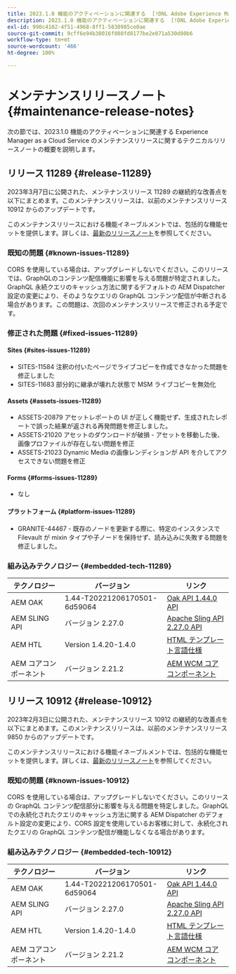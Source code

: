 ```yaml
---
title: 2023.1.0 機能のアクティベーションに関連する  [!DNL Adobe Experience Manager] as a Cloud Service のメンテナンスリリースノート。
description: 2023.1.0 機能のアクティベーションに関連する  [!DNL Adobe Experience Manager] as a Cloud Service のメンテナンスリリースノート。
exl-id: 990c4102-4f51-4968-8ff1-5830985ce0ae
source-git-commit: 9cff6e94b38016f008fd8177be2e071a530d80b6
workflow-type: tm+mt
source-wordcount: '466'
ht-degree: 100%

---
```


# メンテナンスリリースノート {#maintenance-release-notes}

次の節では、2023.1.0 機能のアクティベーションに関連する Experience Manager as a Cloud Service のメンテナンスリリースに関するテクニカルリリースノートの概要を説明します。

## リリース 11289 {#release-11289}

2023年3月7日に公開された、メンテナンスリリース 11289 の継続的な改善点を以下にまとめます。このメンテナンスリリースは、以前のメンテナンスリリース 10912 からのアップデートです。

このメンテナンスリリースにおける機能イネーブルメントでは、包括的な機能セットを提供します。詳しくは、[最新のリリースノート](/help/release-notes/release-notes-cloud/release-notes-current.md)を参照してください。

### 既知の問題 {#known-issues-11289}

CORS を使用している場合は、アップグレードしないでください。このリリースでは、GraphQLのコンテンツ配信機能に影響を与える問題が特定されました。GraphQL 永続クエリのキャッシュ方法に関するデフォルトの AEM Dispatcher 設定の変更により、そのようなクエリの GraphQL コンテンツ配信が中断される場合があります。この問題は、次回のメンテナンスリリースで修正される予定です。

### 修正された問題 {#fixed-issues-11289}

#### Sites {#sites-issues-11289}

- SITES-11584 注釈の付いたページでライブコピーを作成できなかった問題を修正しました
- SITES-11683 部分的に継承が壊れた状態で MSM ライブコピーを無効化

#### Assets {#assets-issues-11289}

- ASSETS-20879 アセットレポートの UI が正しく機能せず、生成されたレポートで誤った結果が返される再発問題を修正しました。
- ASSETS-21020 アセットのダウンロードが破損 - アセットを移動した後、画像プロファイルが存在しない問題を修正
- ASSETS-21023 Dynamic Media の画像レンディションが API を介してアクセスできない問題を修正

#### Forms {#forms-issues-11289}

- なし

#### プラットフォーム {#platform-issues-11289}

- GRANITE-44467 - 既存のノードを更新する際に、特定のインスタンスで Filevault が mixin タイプや子ノードを保持せず、読み込みに失敗する問題を修正しました。

### 組み込みテクノロジー {#embedded-tech-11289}

| テクノロジー | バージョン | リンク |
|---|---|---|
| AEM OAK | 1.44-T20221206170501-6d59064 | [Oak API 1.44.0 API](https://www.javadoc.io/doc/org.apache.jackrabbit/oak-api/1.44.0/index.html) |
| AEM SLING API | バージョン 2.27.0 | [Apache Sling API 2.27.0 API](https://www.javadoc.io/doc/org.apache.sling/org.apache.sling.api/latest/index.html) |
| AEM HTL | Version 1.4.20-1.4.0 | [HTML テンプレート言語仕様](https://github.com/adobe/htl-spec) |
| AEM コアコンポーネント | バージョン 2.21.2 | [AEM WCM コアコンポーネント](https://github.com/adobe/aem-core-wcm-components) |

## リリース 10912 {#release-10912}

2023年2月3日に公開された、メンテナンスリリース 10912 の継続的な改善点を以下にまとめます。このメンテナンスリリースは、以前のメンテナンスリリース 9850 からのアップデートです。

このメンテナンスリリースにおける機能イネーブルメントでは、包括的な機能セットを提供します。詳しくは、[最新のリリースノート](/help/release-notes/release-notes-cloud/release-notes-current.md)を参照してください。

### 既知の問題 {#known-issues-10912}

CORS を使用している場合は、アップグレードしないでください。このリリースの GraphQL コンテンツ配信部分に影響を与える問題を特定しました。GraphQL での永続化されたクエリのキャッシュ方法に関する AEM Dispatcher のデフォルト設定の変更により、CORS 設定を使用しているお客様に対して、永続化されたクエリの GraphQL コンテンツ配信が機能しなくなる場合があります。

### 組み込みテクノロジー {#embedded-tech-10912}

| テクノロジー | バージョン | リンク |
|---|---|---|
| AEM OAK | 1.44-T20221206170501-6d59064 | [Oak API 1.44.0 API](https://www.javadoc.io/doc/org.apache.jackrabbit/oak-api/1.44.0/index.html) |
| AEM SLING API | バージョン 2.27.0 | [Apache Sling API 2.27.0 API](https://www.javadoc.io/doc/org.apache.sling/org.apache.sling.api/latest/index.html) |
| AEM HTL | Version 1.4.20-1.4.0 | [HTML テンプレート言語仕様](https://github.com/adobe/htl-spec) |
| AEM コアコンポーネント | バージョン 2.21.2 | [AEM WCM コアコンポーネント](https://github.com/adobe/aem-core-wcm-components) |
